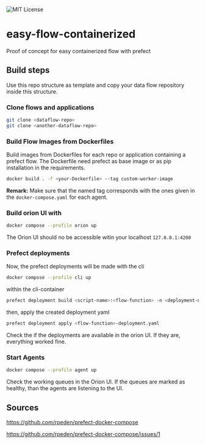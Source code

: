 ![MIT License](https://img.shields.io/badge/Organization-Mitwelten-green)

# easy-flow-containerized
Proof of concept for easy containerized flow with prefect


## Build steps

Use this repo structure as template and copy your data flow repository inside this structure.

### Clone flows and applications
```bash
git clone <dataflow-repo>
git clone <another-dataflow-repo>
```

### Build Flow Images from Dockerfiles
Build images from Dockerfiles for each repo or application containing a prefect flow. The Dockerfile need prefect as base image or as pip installation in the requirements.

```bash
docker build . -f <your-Dockerfile> --tag custom-worker-image
```
**Remark:** Make sure that the named tag corresponds with the ones given in the `docker-compose.yaml` for each agent.

### Build orion UI with 
```bash
docker compose --profile orion up
```
The Orion UI should no be accessible witin your localhost `127.0.0.1:4200`

### Prefect deployments
Now, the prefect deployments will be made with the cli
```bash
docker compose --profile cli up
```
within the cli-container 
```bash
prefect deployment build <script-name>:<flow-function> -n <deployment-name> -q <working-queue-name>
```
then, apply the created deployment yaml
```bash
prefect deployment apply <flow-function>-deployment.yaml
```
Check the if the deployments are available in the orion UI. If they are, everything worked fine.

### Start Agents
```bash
docker compose --profile agent up
```
Check the working queues in the Orion UI. If the queues are marked as healthy, than the agents are listening to the UI.

## Sources

https://github.com/rpeden/prefect-docker-compose

https://github.com/rpeden/prefect-docker-compose/issues/1
